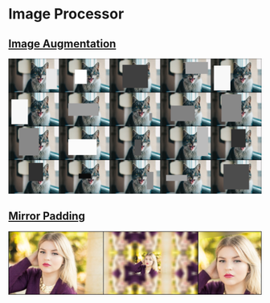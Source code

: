 # Image Processor

## [Image Augmentation](./augmentation/)

![](./augmentation/results/random_erasing.jpg)


## [Mirror Padding](./mirror_padding/)

![](./mirror_padding/results/result_1.jpg)

